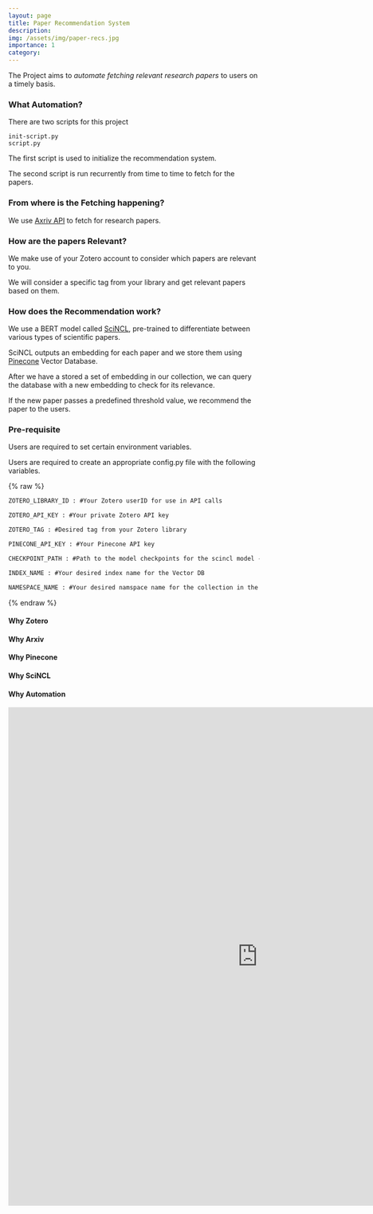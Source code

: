```yaml
---
layout: page
title: Paper Recommendation System
description: 
img: /assets/img/paper-recs.jpg
importance: 1
category: 
---
```


The Project aims to _automate_ _fetching_ _relevant_ _research papers_ to users on a timely basis.

### What Automation?
There are two scripts for this project    
    
    init-script.py
    script.py
    
The first script is used to initialize the recommendation system.

The second script is run recurrently from time to time to fetch for the papers.

### From where is the Fetching happening?
We use [Axriv API](https://info.arxiv.org/help/api/user-manual.html#arxiv-api-users-manual) to fetch for research papers.

### How are the papers Relevant?
We make use of your Zotero account to consider which papers are relevant to you.

We will consider a specific tag from your library and get relevant papers based on them.

### How does the Recommendation work?
We use a BERT model called [SciNCL](https://huggingface.co/malteos/scincl), pre-trained to differentiate between various types of scientific papers.

SciNCL outputs an embedding for each paper and we store them using [Pinecone](https://www.pinecone.io/) Vector Database.

After we have a stored a set of embedding in our collection, we can query the database with a new embedding to check for its relevance.

If the new paper passes a predefined threshold value, we recommend the paper to the users.


### Pre-requisite
Users are required to set certain environment variables.

Users are required to create an appropriate config.py file with the following variables.

{% raw %}

```html
ZOTERO_LIBRARY_ID : #Your Zotero userID for use in API calls

ZOTERO_API_KEY : #Your private Zotero API key

ZOTERO_TAG : #Desired tag from your Zotero library

PINECONE_API_KEY : #Your Pinecone API key

CHECKPOINT_PATH : #Path to the model checkpoints for the scincl model - Downloaded from Huggingface

INDEX_NAME : #Your desired index name for the Vector DB 

NAMESPACE_NAME : #Your desired namspace name for the collection in the Vector DB
```

{% endraw %}


#### Why Zotero
#### Why Arxiv
#### Why Pinecone
#### Why SciNCL
#### Why Automation

<div>
<iframe src="https://weedoo-research-paper-recommendation-system.hf.space/" width="1000" height="1000" style="border:0;"></iframe>
</div>